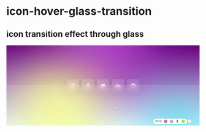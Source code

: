 # icon-hover-glass-transition

## icon transition effect through glass

![icon transition](https://github.com/IsmaelSidney/icon-hover-glass-transition/blob/main/hover.gif)
